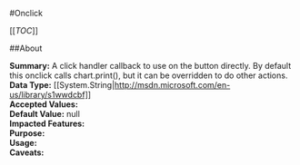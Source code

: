 #Onclick

[[_TOC_]]

##About

**Summary:**  A click handler callback to use on the button directly. By default this onclick calls chart.print(), but it can be overridden to do other actions.   
**Data Type:** [[System.String|http://msdn.microsoft.com/en-us/library/s1wwdcbf]]  
**Accepted Values:**   
**Default Value:** null  
**Impacted Features:**   
**Purpose:**   
**Usage:**   
**Caveats:**   

